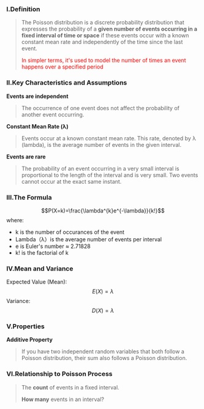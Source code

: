 ### I.Definition

>The Poisson distribution is a discrete probability distribution that expresses the probability of a **given number of events occurring in a fixed interval of time or space** if these events occur with a known constant mean rate and independently of the time since the last event.
>
><font color="red">In simpler terms, it's used to model the number of times an event happens over a specified period</font>


### II.Key Characteristics and Assumptions

**Events are independent**

>The occurrence of one event does not affect the probability of another event occurring.

**Constant Mean Rate (λ)**

>Events occur at a known constant mean rate. This rate, denoted by λ (lambda), is the average number of events in the given interval.

**Events are rare**

>The probability of an event occurring in a very small interval is proportional to the length of the interval and is very small. Two events cannot occur at the exact same instant.


### III.The Formula

$$P(X=k)=\frac{\lambda^{k}e^{-\lambda}}{k!}$$
where:
- k is the number of occurances of the event
- Lambda（λ）is the average number of events per interval
- e is Euler's number ≈ 2.71828
- k! is the factorial of k

### IV.Mean and Variance

Expected Value (Mean): $$E(X)=\lambda$$
Variance:
$$D(X)=\lambda$$

### V.Properties

**Additive Property**

>If you have two independent random variables that both follow a Poisson distribution, their sum also follows a Poisson distribution.

### VI.Relationship to Poisson Process

>The **count** of events in a fixed interval.
>
>**How many** events in an interval?
